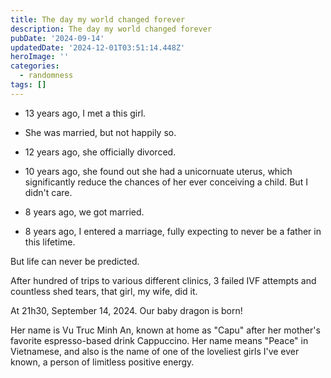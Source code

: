 ```yaml
---
title: The day my world changed forever
description: The day my world changed forever
pubDate: '2024-09-14'
updatedDate: '2024-12-01T03:51:14.448Z'
heroImage: ''
categories:
  - randomness
tags: []
---
```


- 13 years ago, I met a this girl.

- She was married, but not happily so.

- 12 years ago, she officially divorced.

- 10 years ago, she found out she had a unicornuate uterus, which significantly reduce the chances of her ever conceiving a child. But I didn't care.

- 8 years ago, we got married.

- 8 years ago, I entered a marriage, fully expecting to never be a father in this lifetime.  
    

But life can never be predicted.

After hundred of trips to various different clinics, 3 failed IVF attempts and countless shed tears, that girl, my wife, did it.

At 21h30, September 14, 2024. Our baby dragon is born!

<!--more-->

Her name is Vu Truc Minh An, known at home as "Capu" after her mother's favorite espresso-based drink Cappuccino. Her name means "Peace" in Vietnamese, and also is the name of one of the loveliest girls I've ever known, a person of limitless positive energy.
